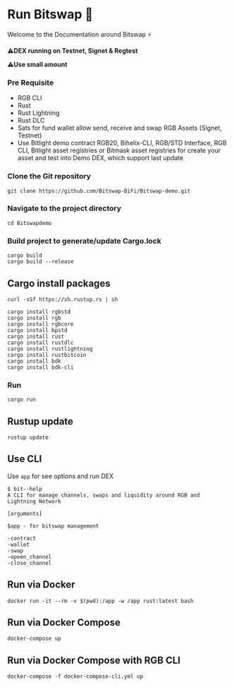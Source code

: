 # Run Bitswap 💱

Welcome to the Documentation around Bitswap ⚡

⚠️**DEX running on Testnet, Signet & Regtest**

⚠️**Use small amount**

### Pre Requisite

- RGB CLI
- Rust
- Rust Lightning
- Rust DLC
- Sats for fund wallet allow send, receive and swap RGB Assets (Signet, Testnet)
- Use Bitlight demo contract RGB20, Bihelix-CLI, RGB/STD Interface, RGB CLI, Bitlight asset registries or Bitmask asset registries for create your asset and test into Demo DEX, which support last update

### Clone the Git repository

```git
git clone https://github.com/Bitswap-BiFi/Bitswap-demo.git
```

### Navigate to the project directory
```cd
cd Bitswapdemo
```

### Build project to generate/update Cargo.lock
```cargo
cargo build
cargo build --release
```
## Cargo install packages

```shell
curl -sSf https://sh.rustup.rs | sh

cargo install rgbstd
cargo install rgb
cargo install rgbcore
cargo install bpstd
cargo install rust
cargo install rustdlc
cargo install rustlightning
cargo install rustbitcoin
cargo install bdk
cargo install bdk-cli
```
### Run

```cargo
cargo run
```
## Rustup update

```rustup
rustup update
```
## Use CLI

Use ``app`` for see options and run DEX
```cli
$ bit--help
A CLI for manage channels, swaps and liquidity around RGB and Lightning Network

[arguments]

$app - for bitswap management

-contract
-wallet
-swap
-opeen_channel
-close_channel

```
## Run via Docker

```docker
docker run -it --rm -v $(pwd):/app -w /app rust:latest bash
```

## Run via Docker Compose

```docker
docker-compose up
```

## Run via Docker Compose with RGB CLI

```docker
docker-compose -f docker-compose-cli.yml up
```
